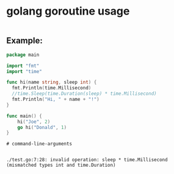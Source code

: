 # golang goroutine usage

```go

```


## Example: 
```go
package main

import "fmt"
import "time"

func hi(name string, sleep int) {
  fmt.Println(time.Millisecond)
  //time.Sleep(time.Duration(sleep) * time.Millisecond)
  fmt.Println("Hi, " + name + "!")
}

func main() {
	hi("Joe", 2)
	go hi("Donald", 1)
}
```
```
# command-line-arguments


./test.go:7:28: invalid operation: sleep * time.Millisecond (mismatched types int and time.Duration)
```

